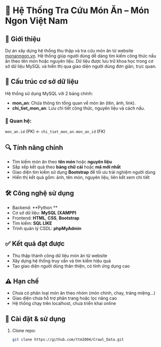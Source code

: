 # 🍜 Hệ Thống Tra Cứu Món Ăn – Món Ngon Việt Nam

## 📌 Giới thiệu

Dự án xây dựng hệ thống thu thập và tra cứu món ăn từ website [monanngon.vn](https://monanngon.vn). Hệ thống giúp người dùng dễ dàng tìm kiếm công thức nấu ăn theo tên món hoặc nguyên liệu. Dữ liệu được lưu trữ khoa học trong cơ sở dữ liệu MySQL và hiển thị qua giao diện người dùng đơn giản, trực quan.

## 📁 Cấu trúc cơ sở dữ liệu

Hệ thống sử dụng MySQL với 2 bảng chính:

- **mon_an**: Chứa thông tin tổng quan về món ăn (tên, ảnh, link).
- **chi_tiet_mon_an**: Lưu chi tiết công thức, nguyên liệu và cách nấu.

### 🔗 Quan hệ:
`mon_an.id` (PK) ← `chi_tiet_mon_an.mon_an_id` (FK)

## 🔍 Tính năng chính

- Tìm kiếm món ăn theo **tên món** hoặc **nguyên liệu**
- Sắp xếp kết quả theo **bảng chữ cái** hoặc **mã mới nhất**
- Giao diện tìm kiếm sử dụng **Bootstrap** để tối ưu trải nghiệm người dùng
- Hiển thị kết quả gồm: ảnh, tên món, nguyên liệu, liên kết xem chi tiết

## 🛠️ Công nghệ sử dụng

- Backend: **Python **
- Cơ sở dữ liệu: **MySQL (XAMPP)**
- Frontend: **HTML**, **CSS**, **Bootstrap**
- Tìm kiếm: **SQL LIKE**
- Trình quản lý CSDL: **phpMyAdmin**

## ✅ Kết quả đạt được

- Thu thập thành công dữ liệu món ăn từ website
- Xây dựng hệ thống truy vấn và tìm kiếm hiệu quả
- Tạo giao diện người dùng thân thiện, có tính ứng dụng cao

## ⚠️ Hạn chế

- Chưa có phân loại món ăn theo nhóm (món chính, chay, tráng miệng...)
- Giao diện chưa hỗ trợ phân trang hoặc lọc nâng cao
- Hệ thống chạy trên localhost, chưa triển khai online

## 🚀 Cài đặt & sử dụng

1. Clone repo:
   ```bash
   git clone https://github.com/ttm2004/Crawl_Data.git
